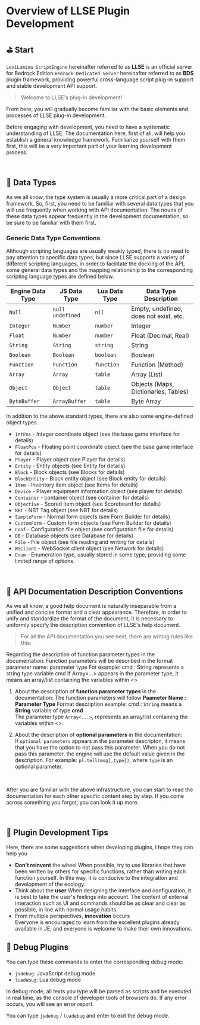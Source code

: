 # Overview of LLSE Plugin Development

## ⛳ Start

`LeviLamina ScriptEngine` hereinafter referred to as **LLSE** is an official server for Bedrock Edition  `Bedrock Dedicated Server` hereinafter referred to as **BDS** plugin framework, providing powerful cross-language script plug-in support and stable development API support.  

> Welcome to LLSE's plug-in development!

From here, you will gradually become familiar with the basic elements and processes of LLSE plug-in development. 

Before engaging with development, you need to have a systematic understanding of LLSE. The documentation here, first of all, will help you establish a general knowledge framework. 
Familiarize yourself with them first, this will be a very important part of your learning development process. 

<br>

## 💊 Data Types

As we all know, the type system is usually a more critical part of a design framework. 
So, first, you need to be familiar with several data types that you will use frequently when working with API documentation. 
The nouns of these data types appear frequently in the development documentation, so be sure to be familiar with them first. 

### Generic Data Type Conventions

Although scripting languages ​​are usually weakly typed, there is no need to pay attention to specific data types, but since LLSE supports a variety of different scripting languages, in order to facilitate the docking of the API, some general data types and the mapping relationship to the corresponding scripting language types are defined below.

| Engine Data Type | JS Data Type        | Lua Data Type | Data Type Description           |
| --------------- | ------------------ | ------------ | ---------------------- |
| `Null`          | `null` `undefined` | `nil`        | Empty, undefined, does not exist, etc. |
| `Integer`       | `Number`           | `number`     | Integer                |
| `Float`         | `Number`           | `number`     | Float (Decimal, Real)   |
| `String`        | `String`           | `string`     | String                 |
| `Boolean`       | `Boolean`          | `boolean`    | Boolean                |
| `Function`      | `Function`         | `function`   | Function (Method)      |
| `Array`         | `Array`            | `table`      | Array (List)           |
| `Object`        | `Object`           | `table`      | Objects (Maps, Dictionaries, Tables)  |
| `ByteBuffer`    | `ArrayBuffer`      | `table`      | Byte Array             |

In addition to the above standard types, there are also some engine-defined object types. 

- `IntPos` - Integer coordinate object (see the base game interface for details)
- `FloatPos` - Floating point coordinate object (see the base game interface for details)
- `Player` - Player object (see Player for details)
- `Entity` - Entity objects (see Entity for details) 
- `Block` - Block objects (see Blocks for details)
- `BlockEntity` - Block entity object (see Block entity for details)
- `Item` - Inventory item object (see Items for details)
- `Device` - Player equipment information object (see player for details)
- `Container` - container object (see container for details)
- `Objective` - Scored item object (see Scoreboard for details)
- `NBT` - NBT Tag object (see NBT for details)
- `SimpleForm` - Normal form objects (see Form Builder for details)
- `CustomForm` - Custom form objects (see Form Builder for details)
- `Conf` - Configuration file object (see configuration file for details)
- `DB` - Database objects (see Database for details)
- `File` - File object (see file reading and writing for details)
- `WSClient` - WebSocket client object (see Network for details)
- `Enum` - Enumeration type, usually stored in some type, providing some limited range of options.

<br>

## 📌 API Documentation Description Conventions

As we all know, a good help document is naturally inseparable from a unified and concise format and a clear appearance. 
Therefore, in order to unify and standardize the format of the document, it is necessary to uniformly specify the description convention of LLSE's help document. 

> For all the API documentation you see next, there are writing rules like this: 

Regarding the description of function parameter types in the documentation:
Function parameters will be described in the format parameter name: parameter type
For example: cmd : String represents a string type variable cmd
If Array<...> appears in the parameter type, it means an array/list containing the variables within <>

1. About the description of **function parameter types** in the documentation:
   The function parameters will follow **Paameter Name : Parameter Type** Format description example: cmd : `String` means a **String** variable of type **cmd**  
   The parameter type `Array<...>`, represents an array/list containing the variables within <>.
   
2. About the description of **optional parameters** in the documentation:  
   If `optional parameters` appears in the parameter descripton, it means that you have the option to not pass this parameter.
   When you do not pass this parameter, the engine will use the default value given in the description.
   For example: `pl.tell(msg[,type])`, where `type` is an optional parameter.

<br>

After you are familiar with the above infrastructure, you can start to read the documentation for each other specific content step by step. 
If you come across something you forgot, you can look it up more. 

<br>

## 📜 Plugin Development Tips

Here, there are some suggestions when developing plugins, I hope they can help you 

- **Don't reinvent** the wheel
  When possible, try to use libraries that have been written by others for specific functions, rather than writing each function yourself. In this way, it is conducive to the integration and development of the ecology. 
- Think about the **user**
  When designing the interface and configuration, it is best to take the user's feelings into account. The content of external interaction such as UI and commands should be as clear and clear as possible, in line with normal usage habits. 
- From multiple perspectives, **innovation** occurs  
  Everyone is encouraged to learn from the excellent plugins already available in JE, and everyone is welcome to make their own innovations.

## 📡 Debug Plugins

You can type these commands to enter the corresponding debug mode:

* `jsdebug`: JavaScript debug mode
* `luadebug`: Lua debug mode

In debug mode, all texts you type will be parsed as scripts and be executed in real time, as the console of developer tools of browsers do. If any error occurs, you will see an error report.

You can type `jsdebug` / `luadebug` and enter to exit the debug mode.